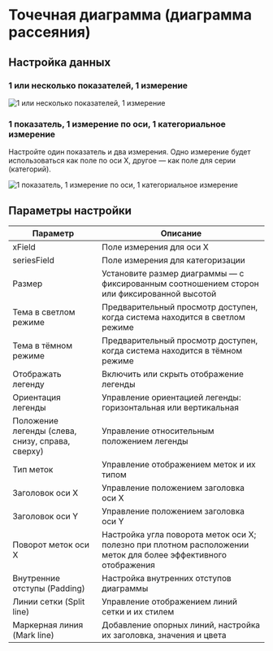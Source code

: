 # Точечная диаграмма (диаграмма рассеяния)

## Настройка данных

### 1 или несколько показателей, 1 измерение

![1 или несколько показателей, 1 измерение](https://static-docs.nocobase.com/202410091202766.png)

### 1 показатель, 1 измерение по оси, 1 категориальное измерение

Настройте один показатель и два измерения. Одно измерение будет использоваться как поле по оси X, другое — как поле для серии (категорий).

![1 показатель, 1 измерение по оси, 1 категориальное измерение](https://static-docs.nocobase.com/202410091202268.png)

## Параметры настройки

| Параметр                     | Описание                                                 |
| -------------------------- | ----------------------------------------------------------- |
| xField                     | Поле измерения для оси X                               |
| seriesField                | Поле измерения для категоризации                           |
| Размер                       | Установите размер диаграммы — с фиксированным соотношением сторон или фиксированной высотой |
| Тема в светлом режиме           | Предварительный просмотр доступен, когда система находится в светлом режиме           |
| Тема в тёмном режиме            | Предварительный просмотр доступен, когда система находится в тёмном режиме            |
| Отображать легенду                | Включить или скрыть отображение легенды                          |
| Ориентация легенды              | Управление ориентацией легенды: горизонтальная или вертикальная |
| Положение легенды (слева, снизу, справа, сверху) | Управление относительным положением легенды                    |
| Тип меток                 | Управление отображением меток и их типом      |
| Заголовок оси X               | Управление положением заголовка оси X             |
| Заголовок оси Y               | Управление положением заголовка оси Y             |
| Поворот меток оси X        | Настройка угла поворота меток оси X; полезно при плотном расположении меток для более эффективного отображения |
| Внутренние отступы (Padding)                    | Настройка внутренних отступов диаграммы                    |
| Линии сетки (Split line)                 | Управление отображением линий сетки и их стилем           |
| Маркерная линия (Mark line)                  | Добавление опорных линий, настройка их заголовка, значения и цвета      |
